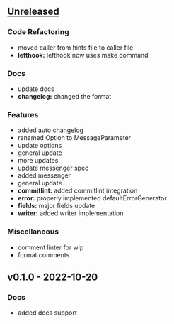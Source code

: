 <a name="unreleased"></a>
## [Unreleased]

### Code Refactoring
- moved caller from hints file to caller file
- **lefthook:** lefthook now uses make command

### Docs
- update docs
- **changelog:** changed the format

### Features
- added auto changelog
- renamed Option to MessageParameter
- update options
- general update
- more updates
- update messenger spec
- added messenger
- general update
- **commitlint:** added commitlint integration
- **error:** properly implemented defaultErrorGenerator
- **fields:** major fields update
- **writer:** added writer implementation

### Miscellaneous
- comment linter for wip
- format comments


<a name="v0.1.0"></a>
## v0.1.0 - 2022-10-20
### Docs
- added docs support


[Unreleased]: https://github.com/tigorlazuardi/tower/compare/v0.1.0...HEAD
